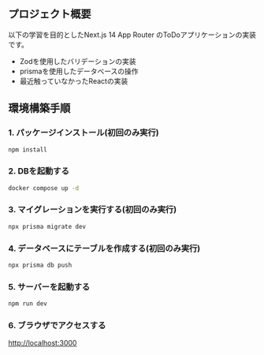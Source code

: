 ## プロジェクト概要

以下の学習を目的としたNext.js 14 App Router のToDoアプリケーションの実装です。

- Zodを使用したバリデーションの実装
- prismaを使用したデータベースの操作
- 最近触っていなかったReactの実装


## 環境構築手順

### 1. パッケージインストール(初回のみ実行)

```bash
npm install
```


### 2. DBを起動する

```bash
docker compose up -d
```


### 3. マイグレーションを実行する(初回のみ実行)

```bash
npx prisma migrate dev
```


### 4. データベースにテーブルを作成する(初回のみ実行)

```bash
npx prisma db push
```


### 5. サーバーを起動する

```bash
npm run dev
```


### 6. ブラウザでアクセスする

[http://localhost:3000](http://localhost:3000)